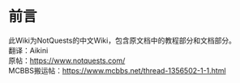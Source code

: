 # 前言
此Wiki为NotQuests的中文Wiki，包含原文档中的教程部分和文档部分。  
翻译：Aikini  
原帖：https://www.notquests.com/  
MCBBS搬运帖：https://www.mcbbs.net/thread-1356502-1-1.html

